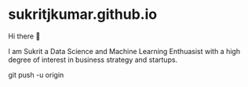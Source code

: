 # sukritjkumar.github.io

Hi there 👋

I am Sukrit a Data Science and Machine Learning Enthuasist with a high degree of interest in business strategy and startups.


git push -u origin <branch>
